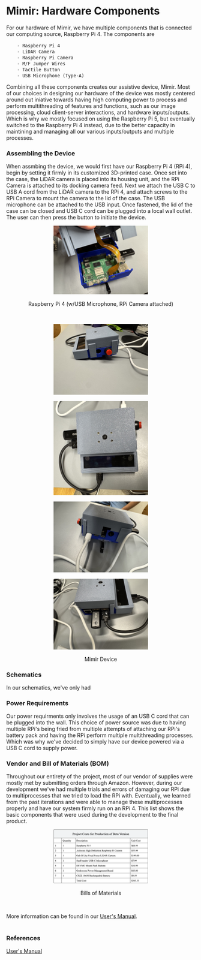 # Mimir: Hardware Components
For our hardware of Mimir, we have multiple components that is connected our computing source, Raspberry Pi 4.  The components are <br>
```
    - Raspberry Pi 4
    - LiDAR Camera 
    - Raspberry Pi Camera
    - M/F Jumper Wires
    - Tactile Button
    - USB Microphone (Type-A)
```
Combining all these components creates our assistive device, Mimir. Most of our choices in designing our hardware of the device was mostly centered around out iniative towards having high computing power to process and perform multithreading of features and functions, such as our image processing, cloud client-server interactions, and hardware inputs/outputs. Which is why we mostly focused on using the Raspberry Pi 5, but eventually switched to the Raspberry Pi 4 instead, due to the better capacity in maintining and managing all our various inputs/outputs and multiple processes.


### Assembling the Device
When assmbing the device, we would first have our Raspberry Pi 4 (RPi 4), begin by setting it firmly in its customized 3D-printed case. Once set into the case, the LiDAR camera is placed into its housing unit, and the RPi Camera is attached to its docking camera feed. Next we attach the USB C to USB A cord from the LiDAR camera to the RPi 4, and attach screws to the RPi Camera to mount the camera to the lid of the case. The USB microphone can be attached to the USB input. Once fastened, the lid of the case can be closed and USB C cord can be plugged into a local wall outlet. The user can then press the button to initiate the device. <br>

<!-- Raspberry Pi 4 -->
<p align="center">
<img src="./inner-device.jpg" width="50%">
</p>
<p align="center">
Raspberry Pi 4 (w/USB Microphone, RPi Camera attached)
</p>

<br>

<p align="center">
<img src="./mimir_device_2.jpg" width="50%">
</p>

<!-- device itself -->
<p align="center">
<img src="./device.jpg" width="50%">
</p>

<p align="center">
<img src="./mimir_device_3.jpg" width="50%">
</p>

<p align="center">
<img src="./mimir_device_4.jpg" width="50%">
</p>

<p align="center">
Mimir Device<br>
</p>

### Schematics
In our schematics, we've only had  <br>


### Power Requirements
Our power requirments only involves the usage of an USB C cord that can be plugged into the wall. This choice of power source was due to having multiple RPi's being fried from multiple attempts of attaching our RPi's battery pack and having the RPi perform multiple multithreading processes. Which was why we've decided to simply have our device powered via a USB C cord to supply power. <br>


### Vendor and Bill of Materials (BOM)
Throughout our entirety of the project, most of our vendor of supplies were mostly met by submitting orders through Amazon. However, during our development we've had multiple trials and errors of damaging our RPi due to multiprocesses that we tried to load the RPi with. Eventually, we learned from the past iterations and were able to manage these multiprocesses properly and have our system firmly run on an RPi 4. This list shows the basic components that were used during the development to the final product.

<p align="center">
<img src="./bom.png" width="50%">
</p>
<p align="center">
Bills of Materials<br>
</p>

<br>

More information can be found in our [User's Manual](./Users-Manual.pdf).<br>
<br>

### References
[User's Manual](./Users-Manual.pdf) <br>
